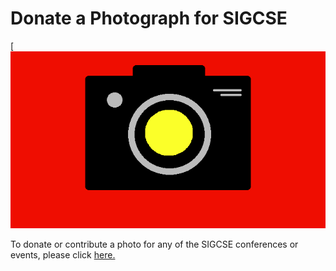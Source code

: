 # Donate a Photograph for SIGCSE

[![Sample Photo](https://github.com/achandra0/CMS_Clients/blob/master/Photodonate.jpeg?raw=true)

To donate or contribute a photo for any of the SIGCSE conferences or events, please click [here.](https://docs.google.com/forms/d/e/1FAIpQLSc3gqLyCJMQllWBvMDEQ8riJOh_hdyDej3vZ16JVjoxmbd8EQ/viewform)

